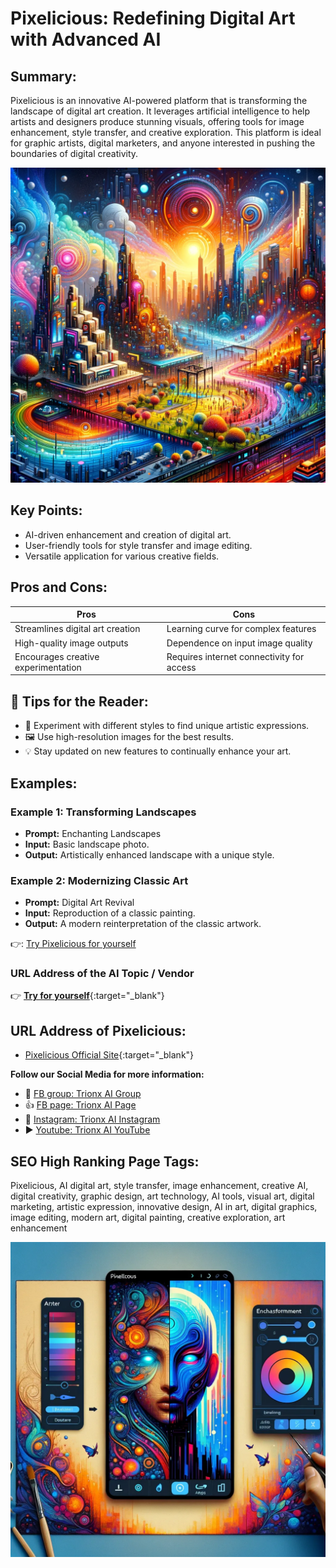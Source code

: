 
# Pixelicious: Redefining Digital Art with Advanced AI

## Summary:
Pixelicious is an innovative AI-powered platform that is transforming the landscape of digital art creation. It leverages artificial intelligence to help artists and designers produce stunning visuals, offering tools for image enhancement, style transfer, and creative exploration. This platform is ideal for graphic artists, digital marketers, and anyone interested in pushing the boundaries of digital creativity.

![Alt text](pixelicious1.webp)

## Key Points:
- AI-driven enhancement and creation of digital art.
- User-friendly tools for style transfer and image editing.
- Versatile application for various creative fields.

## Pros and Cons:

| Pros                                | Cons                                      |
|-------------------------------------|-------------------------------------------|
| Streamlines digital art creation    | Learning curve for complex features       |
| High-quality image outputs          | Dependence on input image quality         |
| Encourages creative experimentation | Requires internet connectivity for access |

## 🌟 Tips for the Reader:
- 🎨 Experiment with different styles to find unique artistic expressions.
- 🖼️ Use high-resolution images for the best results.
- 💡 Stay updated on new features to continually enhance your art.

## Examples:

### Example 1: Transforming Landscapes
- **Prompt:** Enchanting Landscapes
- **Input:** Basic landscape photo.
- **Output:** Artistically enhanced landscape with a unique style.

### Example 2: Modernizing Classic Art
- **Prompt:** Digital Art Revival
- **Input:** Reproduction of a classic painting.
- **Output:** A modern reinterpretation of the classic artwork.

👉: <a href="https://www.pixelicious.xyz/" target="_blank">Try Pixelicious for yourself</a> 

### URL Address of the AI Topic / Vendor
👉 [**Try for yourself**](https://www.pixelicious.xyz/){:target="_blank"}

## URL Address of Pixelicious:
- [Pixelicious Official Site](https://www.pixelicious.xyz/){:target="_blank"}

**Follow our Social Media for more information:**
- 📘 <a href="https://www.facebook.com/groups/trionxai" target="_blank">FB group: Trionx AI Group</a>
- 👍 <a href="https://www.facebook.com/ai.trionxai" target="_blank">FB page: Trionx AI Page</a>
- 📸 <a href="https://www.instagram.com/trionxai/" target="_blank">Instagram: Trionx AI Instagram</a>
- ▶️ <a href="https://www.youtube.com/@robotdocs/" target="_blank">Youtube: Trionx AI YouTube</a>



## SEO High Ranking Page Tags:
Pixelicious, AI digital art, style transfer, image enhancement, creative AI, digital creativity, graphic design, art technology, AI tools, visual art, digital marketing, artistic expression, innovative design, AI in art, digital graphics, image editing, modern art, digital painting, creative exploration, art enhancement


![Alt text](Pixelicious.webp)

